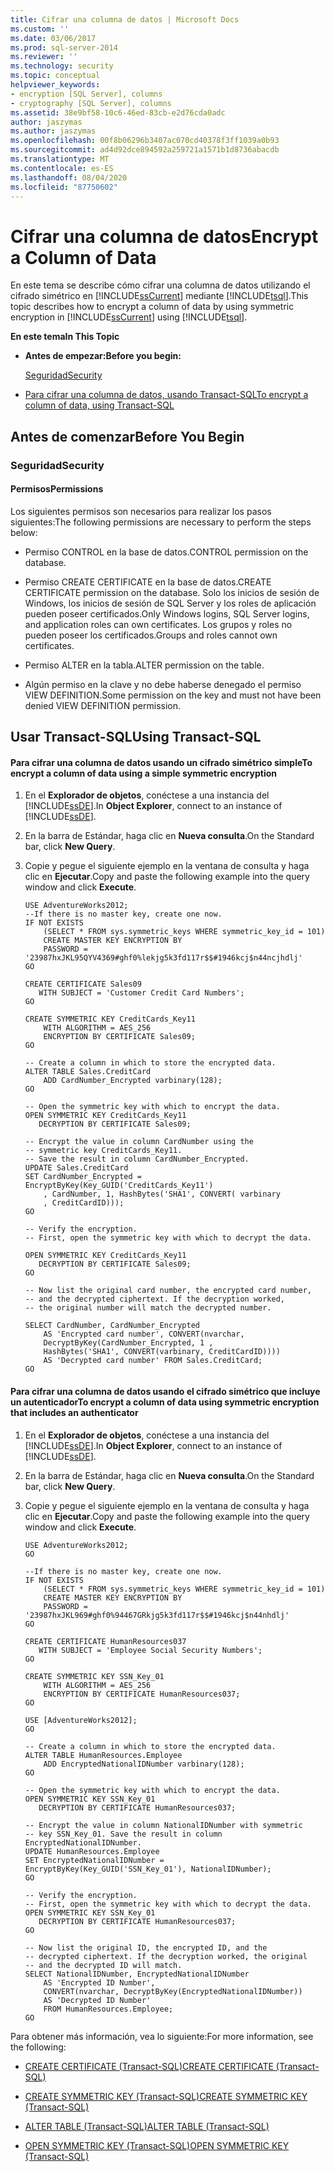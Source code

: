 ```yaml
---
title: Cifrar una columna de datos | Microsoft Docs
ms.custom: ''
ms.date: 03/06/2017
ms.prod: sql-server-2014
ms.reviewer: ''
ms.technology: security
ms.topic: conceptual
helpviewer_keywords:
- encryption [SQL Server], columns
- cryptography [SQL Server], columns
ms.assetid: 38e9bf58-10c6-46ed-83cb-e2d76cda0adc
author: jaszymas
ms.author: jaszymas
ms.openlocfilehash: 00f8b06296b3407ac070cd40378f3ff1039a0b93
ms.sourcegitcommit: ad4d92dce894592a259721a1571b1d8736abacdb
ms.translationtype: MT
ms.contentlocale: es-ES
ms.lasthandoff: 08/04/2020
ms.locfileid: "87750602"
---
```

# <a name="encrypt-a-column-of-data"></a><span data-ttu-id="76dca-102">Cifrar una columna de datos</span><span class="sxs-lookup"><span data-stu-id="76dca-102">Encrypt a Column of Data</span></span>
  <span data-ttu-id="76dca-103">En este tema se describe cómo cifrar una columna de datos utilizando el cifrado simétrico en [!INCLUDE[ssCurrent](../../../includes/sscurrent-md.md)] mediante [!INCLUDE[tsql](../../../includes/tsql-md.md)].</span><span class="sxs-lookup"><span data-stu-id="76dca-103">This topic describes how to encrypt a column of data by using symmetric encryption in [!INCLUDE[ssCurrent](../../../includes/sscurrent-md.md)] using [!INCLUDE[tsql](../../../includes/tsql-md.md)].</span></span>  
  
 <span data-ttu-id="76dca-104">**En este tema**</span><span class="sxs-lookup"><span data-stu-id="76dca-104">**In This Topic**</span></span>  
  
-   <span data-ttu-id="76dca-105">**Antes de empezar:**</span><span class="sxs-lookup"><span data-stu-id="76dca-105">**Before you begin:**</span></span>  
  
     [<span data-ttu-id="76dca-106">Seguridad</span><span class="sxs-lookup"><span data-stu-id="76dca-106">Security</span></span>](#Security)  
  
-   [<span data-ttu-id="76dca-107">Para cifrar una columna de datos, usando Transact-SQL</span><span class="sxs-lookup"><span data-stu-id="76dca-107">To encrypt a column of data, using Transact-SQL</span></span>](#TsqlProcedure)  
  
##  <a name="before-you-begin"></a><a name="BeforeYouBegin"></a> <span data-ttu-id="76dca-108">Antes de comenzar</span><span class="sxs-lookup"><span data-stu-id="76dca-108">Before You Begin</span></span>  
  
###  <a name="security"></a><a name="Security"></a> <span data-ttu-id="76dca-109">Seguridad</span><span class="sxs-lookup"><span data-stu-id="76dca-109">Security</span></span>  
  
####  <a name="permissions"></a><a name="Permissions"></a> <span data-ttu-id="76dca-110">Permisos</span><span class="sxs-lookup"><span data-stu-id="76dca-110">Permissions</span></span>  
 <span data-ttu-id="76dca-111">Los siguientes permisos son necesarios para realizar los pasos siguientes:</span><span class="sxs-lookup"><span data-stu-id="76dca-111">The following permissions are necessary to perform the steps below:</span></span>  
  
-   <span data-ttu-id="76dca-112">Permiso CONTROL en la base de datos.</span><span class="sxs-lookup"><span data-stu-id="76dca-112">CONTROL permission on the database.</span></span>  
  
-   <span data-ttu-id="76dca-113">Permiso CREATE CERTIFICATE en la base de datos.</span><span class="sxs-lookup"><span data-stu-id="76dca-113">CREATE CERTIFICATE permission on the database.</span></span> <span data-ttu-id="76dca-114">Solo los inicios de sesión de Windows, los inicios de sesión de SQL Server y los roles de aplicación pueden poseer certificados.</span><span class="sxs-lookup"><span data-stu-id="76dca-114">Only Windows logins, SQL Server logins, and application roles can own certificates.</span></span> <span data-ttu-id="76dca-115">Los grupos y roles no pueden poseer los certificados.</span><span class="sxs-lookup"><span data-stu-id="76dca-115">Groups and roles cannot own certificates.</span></span>  
  
-   <span data-ttu-id="76dca-116">Permiso ALTER en la tabla.</span><span class="sxs-lookup"><span data-stu-id="76dca-116">ALTER permission on the table.</span></span>  
  
-   <span data-ttu-id="76dca-117">Algún permiso en la clave y no debe haberse denegado el permiso VIEW DEFINITION.</span><span class="sxs-lookup"><span data-stu-id="76dca-117">Some permission on the key and must not have been denied VIEW DEFINITION permission.</span></span>  
  
##  <a name="using-transact-sql"></a><a name="TsqlProcedure"></a> <span data-ttu-id="76dca-118">Usar Transact-SQL</span><span class="sxs-lookup"><span data-stu-id="76dca-118">Using Transact-SQL</span></span>  
  
#### <a name="to-encrypt-a-column-of-data-using-a-simple-symmetric-encryption"></a><span data-ttu-id="76dca-119">Para cifrar una columna de datos usando un cifrado simétrico simple</span><span class="sxs-lookup"><span data-stu-id="76dca-119">To encrypt a column of data using a simple symmetric encryption</span></span>  
  
1.  <span data-ttu-id="76dca-120">En el **Explorador de objetos**, conéctese a una instancia del [!INCLUDE[ssDE](../../../includes/ssde-md.md)].</span><span class="sxs-lookup"><span data-stu-id="76dca-120">In **Object Explorer**, connect to an instance of [!INCLUDE[ssDE](../../../includes/ssde-md.md)].</span></span>  
  
2.  <span data-ttu-id="76dca-121">En la barra de Estándar, haga clic en **Nueva consulta**.</span><span class="sxs-lookup"><span data-stu-id="76dca-121">On the Standard bar, click **New Query**.</span></span>  
  
3.  <span data-ttu-id="76dca-122">Copie y pegue el siguiente ejemplo en la ventana de consulta y haga clic en **Ejecutar**.</span><span class="sxs-lookup"><span data-stu-id="76dca-122">Copy and paste the following example into the query window and click **Execute**.</span></span>  
  
    ```  
    USE AdventureWorks2012;  
    --If there is no master key, create one now.   
    IF NOT EXISTS   
        (SELECT * FROM sys.symmetric_keys WHERE symmetric_key_id = 101)  
        CREATE MASTER KEY ENCRYPTION BY   
        PASSWORD = '23987hxJKL95QYV4369#ghf0%lekjg5k3fd117r$$#1946kcj$n44ncjhdlj'  
    GO  
  
    CREATE CERTIFICATE Sales09  
       WITH SUBJECT = 'Customer Credit Card Numbers';  
    GO  
  
    CREATE SYMMETRIC KEY CreditCards_Key11  
        WITH ALGORITHM = AES_256  
        ENCRYPTION BY CERTIFICATE Sales09;  
    GO  
  
    -- Create a column in which to store the encrypted data.  
    ALTER TABLE Sales.CreditCard   
        ADD CardNumber_Encrypted varbinary(128);   
    GO  
  
    -- Open the symmetric key with which to encrypt the data.  
    OPEN SYMMETRIC KEY CreditCards_Key11  
       DECRYPTION BY CERTIFICATE Sales09;  
  
    -- Encrypt the value in column CardNumber using the  
    -- symmetric key CreditCards_Key11.  
    -- Save the result in column CardNumber_Encrypted.    
    UPDATE Sales.CreditCard  
    SET CardNumber_Encrypted = EncryptByKey(Key_GUID('CreditCards_Key11')  
        , CardNumber, 1, HashBytes('SHA1', CONVERT( varbinary  
        , CreditCardID)));  
    GO  
  
    -- Verify the encryption.  
    -- First, open the symmetric key with which to decrypt the data.  
  
    OPEN SYMMETRIC KEY CreditCards_Key11  
       DECRYPTION BY CERTIFICATE Sales09;  
    GO  
  
    -- Now list the original card number, the encrypted card number,  
    -- and the decrypted ciphertext. If the decryption worked,  
    -- the original number will match the decrypted number.  
  
    SELECT CardNumber, CardNumber_Encrypted   
        AS 'Encrypted card number', CONVERT(nvarchar,  
        DecryptByKey(CardNumber_Encrypted, 1 ,   
        HashBytes('SHA1', CONVERT(varbinary, CreditCardID))))  
        AS 'Decrypted card number' FROM Sales.CreditCard;  
    GO  
    ```  
  
#### <a name="to-encrypt-a-column-of-data-using-symmetric-encryption-that-includes-an-authenticator"></a><span data-ttu-id="76dca-123">Para cifrar una columna de datos usando el cifrado simétrico que incluye un autenticador</span><span class="sxs-lookup"><span data-stu-id="76dca-123">To encrypt a column of data using symmetric encryption that includes an authenticator</span></span>  
  
1.  <span data-ttu-id="76dca-124">En el **Explorador de objetos**, conéctese a una instancia del [!INCLUDE[ssDE](../../../includes/ssde-md.md)].</span><span class="sxs-lookup"><span data-stu-id="76dca-124">In **Object Explorer**, connect to an instance of [!INCLUDE[ssDE](../../../includes/ssde-md.md)].</span></span>  
  
2.  <span data-ttu-id="76dca-125">En la barra de Estándar, haga clic en **Nueva consulta**.</span><span class="sxs-lookup"><span data-stu-id="76dca-125">On the Standard bar, click **New Query**.</span></span>  
  
3.  <span data-ttu-id="76dca-126">Copie y pegue el siguiente ejemplo en la ventana de consulta y haga clic en **Ejecutar**.</span><span class="sxs-lookup"><span data-stu-id="76dca-126">Copy and paste the following example into the query window and click **Execute**.</span></span>  
  
    ```  
    USE AdventureWorks2012;  
    GO  
  
    --If there is no master key, create one now.   
    IF NOT EXISTS   
        (SELECT * FROM sys.symmetric_keys WHERE symmetric_key_id = 101)  
        CREATE MASTER KEY ENCRYPTION BY   
        PASSWORD = '23987hxJKL969#ghf0%94467GRkjg5k3fd117r$$#1946kcj$n44nhdlj'  
    GO  
  
    CREATE CERTIFICATE HumanResources037  
       WITH SUBJECT = 'Employee Social Security Numbers';  
    GO  
  
    CREATE SYMMETRIC KEY SSN_Key_01  
        WITH ALGORITHM = AES_256  
        ENCRYPTION BY CERTIFICATE HumanResources037;  
    GO  
  
    USE [AdventureWorks2012];  
    GO  
  
    -- Create a column in which to store the encrypted data.  
    ALTER TABLE HumanResources.Employee  
        ADD EncryptedNationalIDNumber varbinary(128);   
    GO  
  
    -- Open the symmetric key with which to encrypt the data.  
    OPEN SYMMETRIC KEY SSN_Key_01  
       DECRYPTION BY CERTIFICATE HumanResources037;  
  
    -- Encrypt the value in column NationalIDNumber with symmetric   
    -- key SSN_Key_01. Save the result in column EncryptedNationalIDNumber.  
    UPDATE HumanResources.Employee  
    SET EncryptedNationalIDNumber = EncryptByKey(Key_GUID('SSN_Key_01'), NationalIDNumber);  
    GO  
  
    -- Verify the encryption.  
    -- First, open the symmetric key with which to decrypt the data.  
    OPEN SYMMETRIC KEY SSN_Key_01  
       DECRYPTION BY CERTIFICATE HumanResources037;  
    GO  
  
    -- Now list the original ID, the encrypted ID, and the   
    -- decrypted ciphertext. If the decryption worked, the original  
    -- and the decrypted ID will match.  
    SELECT NationalIDNumber, EncryptedNationalIDNumber   
        AS 'Encrypted ID Number',  
        CONVERT(nvarchar, DecryptByKey(EncryptedNationalIDNumber))   
        AS 'Decrypted ID Number'  
        FROM HumanResources.Employee;  
    GO  
    ```  
  
 <span data-ttu-id="76dca-127">Para obtener más información, vea lo siguiente:</span><span class="sxs-lookup"><span data-stu-id="76dca-127">For more information, see the following:</span></span>  
  
-   [<span data-ttu-id="76dca-128">CREATE CERTIFICATE &#40;Transact-SQL&#41;</span><span class="sxs-lookup"><span data-stu-id="76dca-128">CREATE CERTIFICATE &#40;Transact-SQL&#41;</span></span>](/sql/t-sql/statements/create-certificate-transact-sql)  
  
-   [<span data-ttu-id="76dca-129">CREATE SYMMETRIC KEY &#40;Transact-SQL&#41;</span><span class="sxs-lookup"><span data-stu-id="76dca-129">CREATE SYMMETRIC KEY &#40;Transact-SQL&#41;</span></span>](/sql/t-sql/statements/create-symmetric-key-transact-sql)  
  
-   [<span data-ttu-id="76dca-130">ALTER TABLE &#40;Transact-SQL&#41;</span><span class="sxs-lookup"><span data-stu-id="76dca-130">ALTER TABLE &#40;Transact-SQL&#41;</span></span>](/sql/t-sql/statements/alter-table-transact-sql)  
  
-   [<span data-ttu-id="76dca-131">OPEN SYMMETRIC KEY &#40;Transact-SQL&#41;</span><span class="sxs-lookup"><span data-stu-id="76dca-131">OPEN SYMMETRIC KEY &#40;Transact-SQL&#41;</span></span>](/sql/t-sql/statements/open-symmetric-key-transact-sql)  
  
  
